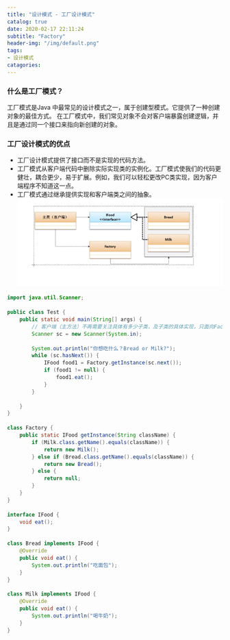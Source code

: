 ```yaml
---
title: "设计模式 - 工厂设计模式"
catalog: true
date: 2020-02-17 22:11:24
subtitle: "Factory"
header-img: "/img/default.png"
tags:
- 设计模式
catagories:
---
```


### 什么是工厂模式？
工厂模式是Java 中最常见的设计模式之一，属于创建型模式。它提供了一种创建对象的最佳方式。
在工厂模式中，我们常见对象不会对客户端暴露创建逻辑，并且是通过同一个接口来指向新创建的对象。

### 工厂设计模式的优点
+ 工厂设计模式提供了接口而不是实现的代码方法。
+ 工厂模式从客户端代码中删除实际实现类的实例化。工厂模式使我们的代码更健壮，耦合更少，易于扩展。例如，我们可以轻松更改PC类实现，因为客户端程序不知道这一点。
+ 工厂模式通过继承提供实现和客户端类之间的抽象。
![/img/factory.png](/img/factory.png)

```java
import java.util.Scanner;

public class Test {
    public static void main(String[] args) {
        // 客户端（主方法）不再需要关注具体有多少子类，及子类的具体实现，只面向Factory提自己的需求。
        Scanner sc = new Scanner(System.in);

        System.out.println("你想吃什么？Bread or Milk?");
        while (sc.hasNext()) {
            IFood food1 = Factory.getInstance(sc.next());
            if (food1 != null) {
                food1.eat();
            }
        }

    }
}

class Factory {
    public static IFood getInstance(String className) {
        if (Milk.class.getName().equals(className)) {
            return new Milk();
        } else if (Bread.class.getName().equals(className)) {
            return new Bread();
        } else {
            return null;
        }
    }
}

interface IFood {
    void eat();
}

class Bread implements IFood {
    @Override
    public void eat() {
        System.out.println("吃面包");
    }
}

class Milk implements IFood {
    @Override
    public void eat() {
        System.out.println("喝牛奶");
    }
}
```